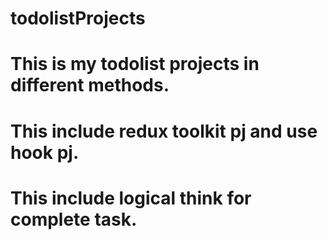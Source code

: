 # todolistProjects
# This is my todolist projects in different methods.
# This include redux toolkit pj and use hook pj.
# This include logical think for complete task.
